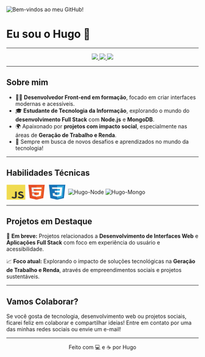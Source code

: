 ![Bem-vindos ao meu GitHub!](https://user-images.githubusercontent.com/84139776/137939687-d2d64b2b-6b89-4e9f-9c7b-028670d4f23b.png)

<h1>Eu sou o Hugo 👋</h1>

---

<div align="center">
  <a href="https://www.linkedin.com/in/" target="_blank">
    <img src="https://img.shields.io/badge/LinkedIn-0077B5?style=for-the-badge&logo=linkedin&logoColor=white">
  </a>
  <a href="">
    <img src="https://img.shields.io/badge/Gmail-D14836?style=for-the-badge&logo=gmail&logoColor=white">
  </a>
  <a href="https://www.instagram.com/hugo.magri" target="_blank">
    <img src="https://img.shields.io/badge/Instagram-E4405F?style=for-the-badge&logo=instagram&logoColor=white">
  </a>
</div>

---

## Sobre mim

- 👨‍💻 **Desenvolvedor Front-end em formação**, focado em criar interfaces modernas e acessíveis.
- 🎓 **Estudante de Tecnologia da Informação**, explorando o mundo do **desenvolvimento Full Stack** com **Node.js** e **MongoDB**.
- 🌍 Apaixonado por **projetos com impacto social**, especialmente nas áreas de **Geração de Trabalho e Renda**.
- 🚀 Sempre em busca de novos desafios e aprendizados no mundo da tecnologia!

---

## Habilidades Técnicas

<div style="display: inline_block">
  <img align="center" alt="Hugo-Js" height="40" width="50" src="https://raw.githubusercontent.com/devicons/devicon/master/icons/javascript/javascript-original.svg"> 
  <img align="center" alt="Hugo-HTML" height="40" width="50" src="https://raw.githubusercontent.com/devicons/devicon/master/icons/html5/html5-original.svg">
  <img align="center" alt="Hugo-CSS" height="40" width="50" src="https://raw.githubusercontent.com/devicons/devicon/master/icons/css3/css3-original.svg">
  <img align="center" alt="Hugo-Node" height="40" width="50" src="https://cdn.jsdelivr.net/gh/devicons/devicon/icons/nodejs/nodejs-original.svg">
  <img align="center" alt="Hugo-Mongo" height="40" width="50" src="https://cdn.jsdelivr.net/gh/devicons/devicon/icons/mongodb/mongodb-original.svg">
</div>

---

## Projetos em Destaque

🔨 **Em breve:** Projetos relacionados a **Desenvolvimento de Interfaces Web** e **Aplicações Full Stack** com foco em experiência do usuário e acessibilidade.

📈 **Foco atual:** Explorando o impacto de soluções tecnológicas na **Geração de Trabalho e Renda**, através de empreendimentos sociais e projetos sustentáveis.

---

## Vamos Colaborar?

Se você gosta de tecnologia, desenvolvimento web ou projetos sociais, ficarei feliz em colaborar e compartilhar ideias! Entre em contato por uma das minhas redes sociais ou envie um e-mail!

---

<div align="center">
  Feito com 💻 e ☕ por Hugo
</div>
